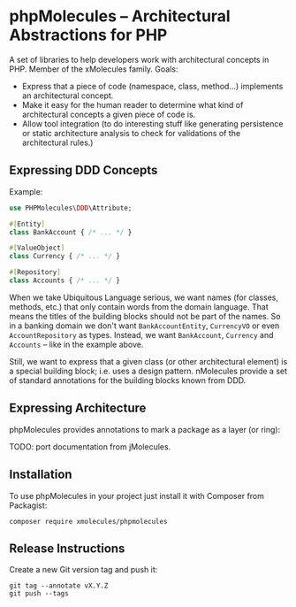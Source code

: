 # phpMolecules – Architectural Abstractions for PHP

A set of libraries to help developers work with architectural concepts in PHP.
Member of the xMolecules family.
Goals:

* Express that a piece of code (namespace, class, method...) implements an architectural concept.
* Make it easy for the human reader to determine what kind of architectural concepts a given piece of code is.
* Allow tool integration (to do interesting stuff like generating persistence or static architecture analysis to check for validations of the architectural rules.)

## Expressing DDD Concepts

Example:

```php
use PHPMolecules\DDD\Attribute;

#[Entity]
class BankAccount { /* ... */ }

#[ValueObject]
class Currency { /* ... */ }

#[Repository]
class Accounts { /* ... */ }
```

When we take Ubiquitous Language serious, we want names (for classes, methods, etc.) that only contain words from the domain language.
That means the titles of the building blocks should not be part of the names.
So in a banking domain we don't want `BankAccountEntity`, `CurrencyVO` or even `AccountRepository` as types.
Instead, we want `BankAccount`, `Currency` and `Accounts` – like in the example above.

Still, we want to express that a given class (or other architectural element) is a special building block; i.e. uses a design pattern.
nMolecules provide a set of standard annotations for the building blocks known from DDD.

## Expressing Architecture

phpMolecules provides annotations to mark a package as a layer (or ring):

TODO: port documentation from jMolecules.

## Installation

To use phpMolecules in your project just install it with Composer from Packagist:

```fish
composer require xmolecules/phpmolecules
```

## Release Instructions

Create a new Git version tag and push it:

```fish
git tag --annotate vX.Y.Z
git push --tags
```
